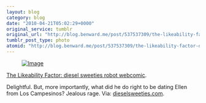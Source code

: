 ```yaml
---
layout: blog
category: blog
date: "2010-04-21T05:02:29+0000"
original_service: tumblr
original_url: "http://blog.benward.me/post/537537309/the-likeability-factor-diesel-sweeties-robot"
tumblr_post_type: photo
atomid: "http://blog.benward.me/post/537537309/the-likeability-factor-diesel-sweeties-robot"
---
```

<figure class="photo">
  <a href="http://www.dieselsweeties.com/archive/2527"><img src="http://benward.me/res/tumblr/media/537537309/0.jpg" alt="Image"></a>
</figure>

<a href="http://www.dieselsweeties.com/archive/2527">The Likeability Factor: diesel sweeties robot webcomic</a>.

Delightful. But, more importantly, what did he do right to be dating Ellen from Los Campesinos? Jealous rage.
Via: [dieselsweeties.com](http://www.dieselsweeties.com/archive/2527).